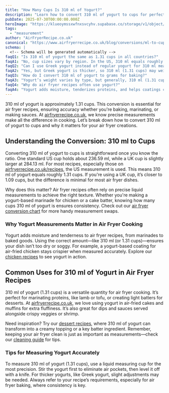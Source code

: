 ```yaml
---
title: "How Many Cups Is 310 ml of Yogurt?"
description: "Learn how to convert 310 ml of yogurt to cups for perfect air fryer recipes every time. Get precise measurements in seconds!"
pubDate: 2025-07-30T00:00:00.000Z
heroImage: "https://klueoymssxwfnxsvcyhv.supabase.co/storage/v1/object/public/Shmucket/how-many-cups-is-310-ml-of-yogurt.webp"
tags:
  - "measurement"
author: "AirFryerRecipe.co.uk"
canonical: "https://www.airfryerrecipe.co.uk/blog/conversions/ml-to-cups/how-many-cups-is-310-ml-of-yogurt"
schema: |
  <!-- Schema will be generated automatically -->
faqQ1: "Is 310 ml of yogurt the same as 1.31 cups in all countries?"
faqA1: "No, cup sizes vary by region. In the US, 310 ml equals roughly 1.31 cups, while in the UK, it’s about 1.09 cups due to the larger UK cup size (284.13 ml). Always check which measurement system your recipe uses, especially for air fryer dishes where precision matters."
faqQ2: "Can I use Greek yogurt instead of regular yogurt for 310 ml measurements?"
faqA2: "Yes, but Greek yogurt is thicker, so 310 ml (1.31 cups) may weigh slightly more. For best results in air fryer recipes, lightly spoon it into a measuring cup without packing it down. Adjust liquids in the recipe if needed to avoid dryness."
faqQ3: "How do I convert 310 ml of yogurt to grams for baking?"
faqA3: "Yogurt’s weight varies by type, but generally, 310 ml (1.31 cups) of regular yogurt weighs about 322 grams. Greek yogurt is denser, closer to 387 grams. Use a kitchen scale for accuracy, especially in air fryer baking where texture is crucial."
faqQ4: "Why do air fryer recipes often use yogurt?"
faqA4: "Yogurt adds moisture, tenderizes proteins, and helps coatings crisp up in the air fryer. Measuring 310 ml (1.31 cups) correctly ensures balanced flavors and textures. It’s a staple in marinades, batters, and even desserts for its versatility and health benefits."
---
```

<p>310 ml of yogurt is approximately 1.31 cups. This conversion is essential for air fryer recipes, ensuring accuracy whether you're baking, marinating, or making sauces. At <a href=https://www.airfryerrecipe.co.uk>airfryerrecipe.co.uk</a>, we know precise measurements make all the difference in cooking. Let’s break down how to convert 310 ml of yogurt to cups and why it matters for your air fryer creations.</p>  

<h2>Understanding the Conversion: 310 ml to Cups</h2>  
<p>Converting 310 ml of yogurt to cups is straightforward once you know the ratio. One standard US cup holds about 236.59 ml, while a UK cup is slightly larger at 284.13 ml. For most recipes, especially those on <a href=https://www.airfryerrecipe.co.uk/recipes>airfryerrecipe.co.uk/recipes</a>, the US measurement is used. This means 310 ml of yogurt equals roughly 1.31 cups. If you're using a UK cup, it’s closer to 1.09 cups, but the difference is minimal for most air fryer dishes.</p>  

<p>Why does this matter? Air fryer recipes often rely on precise liquid measurements to achieve the right texture. Whether you're making a yogurt-based marinade for chicken or a cake batter, knowing how many cups 310 ml of yogurt is ensures consistency. Check out our <a href=https://www.airfryerrecipe.co.uk/air-fryer-conversion-chart>air fryer conversion chart</a> for more handy measurement swaps.</p>  

<h3>Why Yogurt Measurements Matter in Air Fryer Cooking</h3>  
<p>Yogurt adds moisture and tenderness to air fryer recipes, from marinades to baked goods. Using the correct amount—like 310 ml (or 1.31 cups)—ensures your dish isn’t too dry or soggy. For example, a yogurt-based coating for air-fried chicken stays crispier when measured accurately. Explore our <a href=https://www.airfryerrecipe.co.uk/recipe-category/chicken>chicken recipes</a> to see yogurt in action.</p>  

<h2>Common Uses for 310 ml of Yogurt in Air Fryer Recipes</h2>  
<p>310 ml of yogurt (1.31 cups) is a versatile quantity for air fryer cooking. It’s perfect for marinating proteins, like lamb or tofu, or creating light batters for desserts. At <a href=https://www.airfryerrecipe.co.uk>airfryerrecipe.co.uk</a>, we love using yogurt in air-fried cakes and muffins for extra fluffiness. It’s also great for dips and sauces served alongside crispy veggies or shrimp.</p>  

<p>Need inspiration? Try our <a href=https://www.airfryerrecipe.co.uk/recipe-category/dessert>dessert recipes</a>, where 310 ml of yogurt can transform into a creamy topping or a key batter ingredient. Remember, keeping your air fryer clean is just as important as measurements—check our <a href=https://www.airfryerrecipe.co.uk/air-fryer-cleaner>cleaning guide</a> for tips.</p>  

<h3>Tips for Measuring Yogurt Accurately</h3>  
<p>To measure 310 ml of yogurt (1.31 cups), use a liquid measuring cup for the most precision. Stir the yogurt first to eliminate air pockets, then level it off with a knife. For thicker yogurts, like Greek yogurt, slight adjustments may be needed. Always refer to your recipe’s requirements, especially for air fryer baking, where consistency is key.</p>
